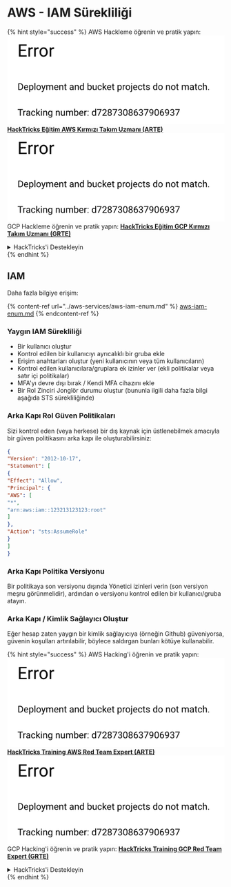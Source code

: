 # AWS - IAM Sürekliliği

{% hint style="success" %}
AWS Hackleme öğrenin ve pratik yapın:<img src="../../../.gitbook/assets/image (1) (1).png" alt="" data-size="line">[**HackTricks Eğitim AWS Kırmızı Takım Uzmanı (ARTE)**](https://training.hacktricks.xyz/courses/arte)<img src="../../../.gitbook/assets/image (1) (1).png" alt="" data-size="line">\
GCP Hackleme öğrenin ve pratik yapın: <img src="../../../.gitbook/assets/image (2).png" alt="" data-size="line">[**HackTricks Eğitim GCP Kırmızı Takım Uzmanı (GRTE)**<img src="../../../.gitbook/assets/image (2).png" alt="" data-size="line">](https://training.hacktricks.xyz/courses/grte)

<details>

<summary>HackTricks'i Destekleyin</summary>

* [**abonelik planlarını**](https://github.com/sponsors/carlospolop) kontrol edin!
* **💬 [**Discord grubuna**](https://discord.gg/hRep4RUj7f) veya [**telegram grubuna**](https://t.me/peass) katılın ya da **Twitter'da** 🐦 [**@hacktricks\_live**](https://twitter.com/hacktricks\_live)**'i takip edin.**
* **Hacking ipuçlarını paylaşmak için** [**HackTricks**](https://github.com/carlospolop/hacktricks) ve [**HackTricks Cloud**](https://github.com/carlospolop/hacktricks-cloud) github reposuna PR gönderin.

</details>
{% endhint %}

## IAM

Daha fazla bilgiye erişim:

{% content-ref url="../aws-services/aws-iam-enum.md" %}
[aws-iam-enum.md](../aws-services/aws-iam-enum.md)
{% endcontent-ref %}

### Yaygın IAM Sürekliliği

* Bir kullanıcı oluştur
* Kontrol edilen bir kullanıcıyı ayrıcalıklı bir gruba ekle
* Erişim anahtarları oluştur (yeni kullanıcının veya tüm kullanıcıların)
* Kontrol edilen kullanıcılara/gruplara ek izinler ver (ekli politikalar veya satır içi politikalar)
* MFA'yı devre dışı bırak / Kendi MFA cihazını ekle
* Bir Rol Zinciri Jonglör durumu oluştur (bununla ilgili daha fazla bilgi aşağıda STS sürekliliğinde)

### Arka Kapı Rol Güven Politikaları

Sizi kontrol eden (veya herkese) bir dış kaynak için üstlenebilmek amacıyla bir güven politikasını arka kapı ile oluşturabilirsiniz:
```json
{
"Version": "2012-10-17",
"Statement": [
{
"Effect": "Allow",
"Principal": {
"AWS": [
"*",
"arn:aws:iam::123213123123:root"
]
},
"Action": "sts:AssumeRole"
}
]
}
```
### Arka Kapı Politika Versiyonu

Bir politikaya son versiyonu dışında Yönetici izinleri verin (son versiyon meşru görünmelidir), ardından o versiyonu kontrol edilen bir kullanıcı/gruba atayın.

### Arka Kapı / Kimlik Sağlayıcı Oluştur

Eğer hesap zaten yaygın bir kimlik sağlayıcıya (örneğin Github) güveniyorsa, güvenin koşulları artırılabilir, böylece saldırgan bunları kötüye kullanabilir. 

{% hint style="success" %}
AWS Hacking'i öğrenin ve pratik yapın:<img src="../../../.gitbook/assets/image (1) (1).png" alt="" data-size="line">[**HackTricks Training AWS Red Team Expert (ARTE)**](https://training.hacktricks.xyz/courses/arte)<img src="../../../.gitbook/assets/image (1) (1).png" alt="" data-size="line">\
GCP Hacking'i öğrenin ve pratik yapın: <img src="../../../.gitbook/assets/image (2).png" alt="" data-size="line">[**HackTricks Training GCP Red Team Expert (GRTE)**<img src="../../../.gitbook/assets/image (2).png" alt="" data-size="line">](https://training.hacktricks.xyz/courses/grte)

<details>

<summary>HackTricks'i Destekleyin</summary>

* [**abonelik planlarını**](https://github.com/sponsors/carlospolop) kontrol edin!
* **💬 [**Discord grubuna**](https://discord.gg/hRep4RUj7f) veya [**telegram grubuna**](https://t.me/peass) katılın ya da **Twitter'da** bizi **takip edin** 🐦 [**@hacktricks\_live**](https://twitter.com/hacktricks\_live)**.**
* **Hacking ipuçlarını paylaşmak için** [**HackTricks**](https://github.com/carlospolop/hacktricks) ve [**HackTricks Cloud**](https://github.com/carlospolop/hacktricks-cloud) github reposuna PR gönderin.

</details>
{% endhint %}

